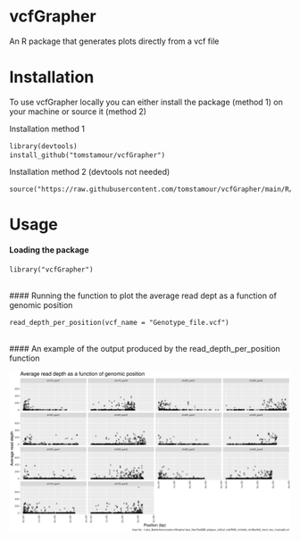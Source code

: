 # vcfGrapher
An R package that generates plots directly from a vcf file

# Installation
To use vcfGrapher locally you can either install the package (method 1) on your machine or source it (method 2)

Installation method 1
```
library(devtools)
install_github("tomstamour/vcfGrapher")
```
Installation method 2 (devtools not needed)
```
source("https://raw.githubusercontent.com/tomstamour/vcfGrapher/main/R/vcfGrapher.R")
```
# Usage
#### Loading the package
```
library("vcfGrapher")
```
<br>
#### Running the function to plot the average read dept as a function of genomic position

```
read_depth_per_position(vcf_name = "Genotype_file.vcf")
```
<br>
#### An example of the output produced by the read_depth_per_position function

![Alt text](/images/Read_depth_per_genomic_position.png)

